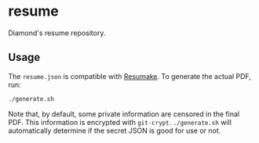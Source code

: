 # resume

Diamond's resume repository.

## Usage

The `resume.json` is compatible with [Resumake](https://resumake.io/). To
generate the actual PDF, run:

```sh
./generate.sh
```

Note that, by default, some private information are censored in the final PDF.
This information is encrypted with `git-crypt`. `./generate.sh` will
automatically determine if the secret JSON is good for use or not.
